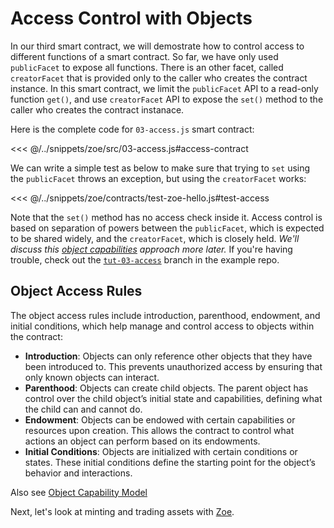 # Access Control with Objects

In our third smart contract, we will demostrate how to control access to different functions of a smart contract. So far, we have only used `publicFacet` to expose all functions. There is an other facet, called `creatorFacet` that is provided only to the caller who creates the contract instance.
In this smart contract, we
limit the `publicFacet` API to a read-only function `get()`, and use `creatorFacet` API to expose the `set()` method to the caller who creates the contract instanace.

Here is the complete code for `03-access.js` smart contract:

<<< @/../snippets/zoe/src/03-access.js#access-contract

We can write a simple test as below to make sure that trying to `set` using the `publicFacet` throws an exception, but using the `creatorFacet` works:

<<< @/../snippets/zoe/contracts/test-zoe-hello.js#test-access

Note that the `set()` method has no access check inside it. Access control is based on separation of powers between the `publicFacet`, which is expected to be shared widely, and the `creatorFacet`, which is closely held. _We'll discuss this [object capabilities](../js-programming/hardened-js#object-capabilities-ocaps) approach more later._ If you're having trouble, check out the [`tut-03-access`](https://github.com/Agoric/dapp-offer-up/tree/tut-03-access) branch in the example repo.

## Object Access Rules

The object access rules include introduction, parenthood, endowment, and initial conditions, which help manage and control access to objects within the contract:

- **Introduction**: Objects can only reference other objects that they have been introduced to. This prevents unauthorized access by ensuring that only known objects can interact.
- **Parenthood**: Objects can create child objects. The parent object has control over the child object’s initial state and capabilities, defining what the child can and cannot do.
- **Endowment**: Objects can be endowed with certain capabilities or resources upon creation. This allows the contract to control what actions an object can perform based on its endowments.
- **Initial Conditions**: Objects are initialized with certain conditions or states. These initial conditions define the starting point for the object’s behavior and interactions.

Also see [Object Capability Model](https://en.wikipedia.org/wiki/Object-capability_model)

Next, let's look at minting and trading assets with [Zoe](../zoe/).
